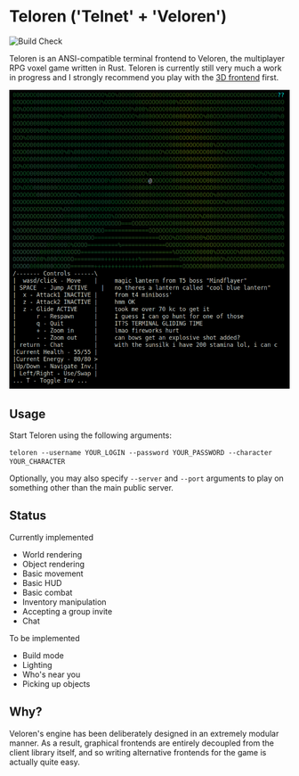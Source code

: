 # Teloren ('Telnet' + 'Veloren')
![Build Check](https://github.com/zesterer/teloren/actions/workflows/rust.yml/badge.svg) 

Teloren is an ANSI-compatible terminal frontend to Veloren, the multiplayer RPG voxel game written in Rust.
Teloren is currently still very much a work in progress and I strongly recommend you play with the [3D frontend](https://www.veloren.net) first.

![alt text](misc/image.png "Teloren")

## Usage

Start Teloren using the following arguments:

```
teloren --username YOUR_LOGIN --password YOUR_PASSWORD --character YOUR_CHARACTER
```

Optionally, you may also specify `--server` and `--port` arguments to play on something other than the main public server.

## Status

Currently implemented

- World rendering
- Object rendering
- Basic movement
- Basic HUD
- Basic combat 
- Inventory manipulation
- Accepting a group invite
- Chat

To be implemented

- Build mode
- Lighting
- Who's near you
- Picking up objects

## Why?

Veloren's engine has been deliberately designed in an extremely modular manner.
As a result, graphical frontends are entirely decoupled from the client library itself, and so writing alternative frontends for the game is actually quite easy.
 
